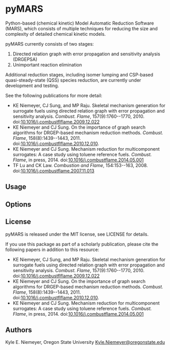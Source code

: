pyMARS
===============

Python-based (chemical kinetic) Model Automatic Reduction Software (MARS), which consists of multiple techniques for reducing the size and complexity of detailed chemical kinetic models.

pyMARS currently consists of two stages:

 1. Directed relation graph with error propagation and sensitivity analysis (DRGEPSA)
 2. Unimportant reaction elimination

Additional reduction stages, including isomer lumping and CSP-based quasi-steady-state (QSS) species reduction, are currently under development and testing.

See the following publications for more detail:

 * KE Niemeyer, CJ Sung, and MP Raju. Skeletal mechanism generation for surrogate fuels using directed relation graph with error propagation and sensitivity analysis. *Combust. Flame*, 157(9):1760--1770, 2010. doi:[10.1016/j.combustflflame.2009.12.022](http://dx.doi.org/10.1016/j.combustflflame.2009.12.022) 
 * KE Niemeyer and CJ Sung. On the importance of graph search algorithms for DRGEP-based mechanism reduction methods. *Combust. Flame*, 158(8):1439--1443, 2011. doi:[10.1016/j.combustflflame.2010.12.010](http://dx.doi.org/10.1016/j.combustflflame.2010.12.010).
 * KE Niemeyer and CJ Sung. Mechanism reduction for multicomponent surrogates: A case study using toluene reference fuels.  *Combust. Flame*, in press, 2014. doi:[10.1016/j.combustflame.2014.05.001](http://dx.doi.org/10.1016/j.combustflame.2014.05.001)
 * TF Lu and CK Law. *Combustion and Flame*, 154:153--163, 2008. doi:[10.1016/j.combustflame.2007.11.013](http://dx.doi.org/10.1016/j.combustflame.2007.11.013)

Usage
-----



Options
-------



License
-------

pyMARS is released under the MIT license, see LICENSE for details.

If you use this package as part of a scholarly publication, please cite the following papers in addition to this resource:

 * KE Niemeyer, CJ Sung, and MP Raju. Skeletal mechanism generation for surrogate fuels using directed relation graph with error propagation and sensitivity analysis. *Combust. Flame*, 157(9):1760--1770, 2010. doi:[10.1016/j.combustflflame.2009.12.022](http://dx.doi.org/10.1016/j.combustflflame.2009.12.022) 
 * KE Niemeyer and CJ Sung. On the importance of graph search algorithms for DRGEP-based mechanism reduction methods. *Combust. Flame*, 158(8):1439--1443, 2011. doi:[10.1016/j.combustflflame.2010.12.010](http://dx.doi.org/10.1016/j.combustflflame.2010.12.010).
 * KE Niemeyer and CJ Sung. Mechanism reduction for multicomponent surrogates: A case study using toluene reference fuels.  *Combust. Flame*, in press, 2014. doi:[10.1016/j.combustflame.2014.05.001](http://dx.doi.org/10.1016/j.combustflame.2014.05.001) 

Authors
-------
Kyle E. Niemeyer, Oregon State University
[Kyle.Niemeyer@oregonstate.edu](mailto:Kyle.Niemeyer@oregonstate.edu)
